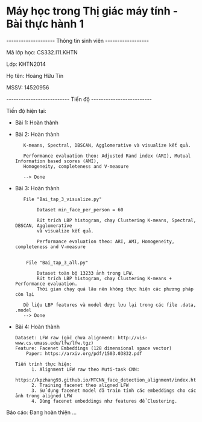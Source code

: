 # Máy học trong Thị giác máy tính - Bài thực hành 1

-------------------- Thông tin sinh viên ------------------

Mã lớp học: CS332.I11.KHTN

Lớp: KHTN2014

Họ tên: Hoàng Hữu Tín

MSSV: 14520956

-------------------------- Tiến độ -------------------------

Tiến độ hiện tại:
  + Bài 1: Hoàn thành
  + Bài 2: Hoàn thành
           
           K-means, Spectral, DBSCAN, Agglomerative và visualize kết quả.
  
           Performance evaluation theo: Adjusted Rand index (ARI), Mutual Information based scores (AMI),
           Homogeneity, completeness and V-measure 
          
           --> Done
  + Bài 3: Hoàn thành
  
           File "Bai_tap_3_visualize.py" 
           
                Dataset min_face_per_person = 60
                
                Rút trích LBP histogram, chạy Clustering K-means, Spectral, DBSCAN, Agglomerative 
                và visualize kết quả.
                
                Performance evaluation theo: ARI, AMI, Homogeneity, completeness and V-measure
                
                
            File "Bai_tap_3_all.py" 
            
                Dataset toàn bộ 13233 ảnh trong LFW.
                Rút trích LBP histogram, chạy Clustering K-means + Performance evaluation.
                Thời gian chạy quá lâu nên không thực hiện các phương pháp còn lại
           
           Dữ liệu LBP features và model được lưu lại trong các file .data, .model
           --> Done
           
  + Bài 4: Hoàn thành
  
        Dataset: LFW raw (gốc chưa alignment: http://vis-www.cs.umass.edu/lfw/lfw.tgz)
        Feature: Facenet Embeddings (128 dimensional space vector)
            Paper: https://arxiv.org/pdf/1503.03832.pdf
            
        Tiến trình thực hiện:
              1. Alignment LFW raw theo Muti-task CNN: 
                    https://kpzhang93.github.io/MTCNN_face_detection_alignment/index.html
              2. Training facenet theo aligned LFW
              3. Sử dụng facenet model đã train tính các embeddings cho các ảnh trong aligned LFW
              4. Dùng facenet embeddings như features để Clustering.
        
        
Báo cáo: Đang hoàn thiện ...
